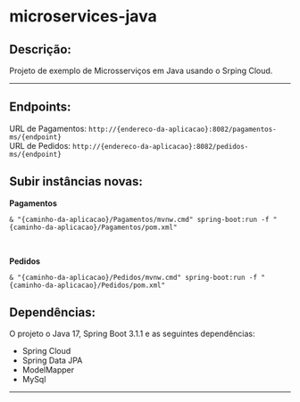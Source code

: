 # microservices-java
Descrição:
----------
Projeto de exemplo de Microsserviços em Java usando o Srping Cloud.

<hr>

Endpoints:
----------
URL de Pagamentos: `http://{endereco-da-aplicacao}:8082/pagamentos-ms/{endpoint}`
<br>
URL de Pedidos: `http://{endereco-da-aplicacao}:8082/pedidos-ms/{endpoint}`

Subir instâncias novas:
-----------------------
<b>Pagamentos</b><br>
```shell script
& "{caminho-da-aplicacao}/Pagamentos/mvnw.cmd" spring-boot:run -f "{caminho-da-aplicacao}/Pagamentos/pom.xml"
```
<br>

<b>Pedidos</b><br>
```shell script
& "{caminho-da-aplicacao}/Pedidos/mvnw.cmd" spring-boot:run -f "{caminho-da-aplicacao}/Pedidos/pom.xml"
```

Dependências:
-------------
O projeto o Java 17, Spring Boot 3.1.1 e as seguintes dependências:
* Spring Cloud
* Spring Data JPA
* ModelMapper
* MySql

<hr>
